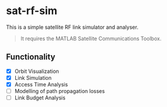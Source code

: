 # sat-rf-sim

This is a simple satellite RF link simulator and analyser.
>It requires the MATLAB Satellite Communications Toolbox.

## Functionality
- [x] Orbit Visualization
- [x] Link Simulation
- [x] Access Time Analysis
- [ ] Modelling of path propagation losses
- [ ] Link Budget Analysis